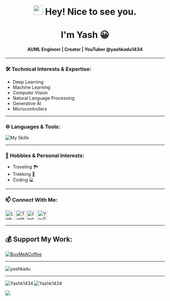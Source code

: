 <h1 align="center">
  <img src="https://emojis.slackmojis.com/emojis/images/1531849430/4246/blob-sunglasses.gif" width="30"/> Hey! Nice to see you.
</h1>

<h1 align="center">I'm Yash 😀</h1>
<h4 align="center">AI/ML Engineer | Creator | YouTuber @yashkadu1434</h4>

---

### 🛠️ Technical Interests & Expertise:
- Deep Learning
- Machine Learning
- Computer Vision
- Natural Language Processing
- Generative AI
- Microcontrollers

---

### ⚙️ Languages & Tools:
![My Skills](https://go-skill-icons.vercel.app/api/icons?i=python,flask,opencv,pytorch,huggingface,aws,pycharm,git,github,html,css,jupyter,arduino,chatgpt,scikitlearn,ubuntu,mysql,sqlite,selenium)


---

### 🎯 Hobbies & Personal Interests:
- Traveling 🏞️
- Trekking 🥾
- Coding 💻

---

### 📫 Connect With Me:
<p>
  <a href="https://www.linkedin.com/in/yash-kadu-7b8928222/" target="_blank"><img alt="LinkedIn" width="30px" src="https://img.icons8.com/color/48/000000/linkedin.png" /></a>
  <a href="#" target="_blank"><img alt="Twitter" width="30px" src="https://img.icons8.com/fluent/48/000000/twitter.png" /></a>
  <a href="https://www.instagram.com/yashkadu1434/" target="_blank"><img alt="Instagram" width="30px" src="https://img.icons8.com/fluent/48/000000/instagram-new.png" /></a>
  <a href="https://www.youtube.com/@yashkadu1434" target="_blank"><img alt="YouTube" width="30px" src="https://www.vectorlogo.zone/logos/youtube/youtube-icon.svg" /></a>
</p>

---

## 💰 Support My Work:
[![BuyMeACoffee](https://img.shields.io/badge/Buy%20Me%20a%20Coffee-ffdd00?style=for-the-badge&logo=buy-me-a-coffee&logoColor=black)](https://www.buymeacoffee.com/)

---

<p align="left"><img src="https://komarev.com/ghpvc/?username=yashkadu&label=Profile%20views&color=0e75b6&style=flat" alt="yashkadu" /></p>

---

<p><img align="left" src="https://github-readme-stats.vercel.app/api/top-langs/?username=Yashk1434" alt="Yashk1434" /></p>
<p><img align="center" src="https://github-readme-streak-stats.herokuapp.com/?user=Yashk1434" & alt="Yashk1434" /></p>
<p><img align="center" src="https://github-readme-stats.vercel.app/api?username=Yashk1434&show_icons=true" /></p>
